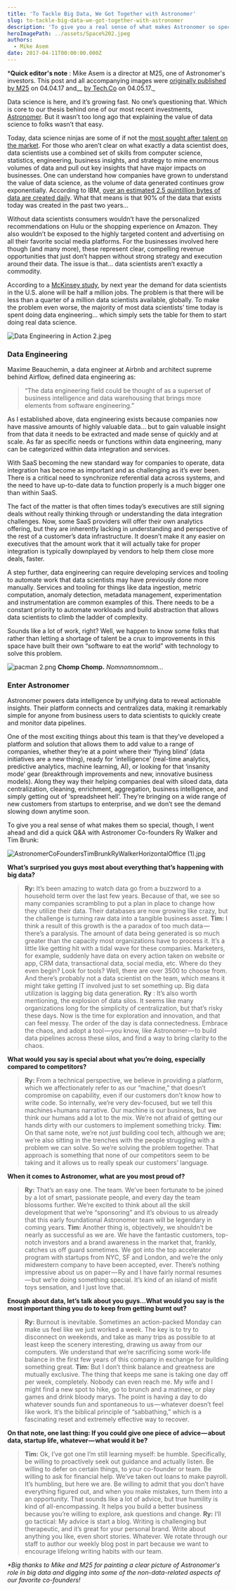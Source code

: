 ```yaml
---
title: 'To Tackle Big Data, We Got Together with Astronomer'
slug: to-tackle-big-data-we-got-together-with-astronomer
description: 'To give you a real sense of what makes Astronomer so special, I went did a quick Q&A with co-founders Ry Walker and Tim Brunk.'
heroImagePath: ../assets/Space%202.jpeg
authors:
  - Mike Asem
date: 2017-04-11T00:00:00.000Z
---
```


***Quick editor's note** : Mike Asem is a director at M25, one of Astronomer's investors. This post and all accompanying images were&nbsp;[originally published by M25](https://medium.com/@M25Group/to-tackle-big-data-we-got-together-with-astronomer-53a4315a64a9) on 04.04.17 and__&nbsp;[by Tech.Co](https://tech.co/astronomer-bridge-big-data-gap-2017-04?utm_content=52106448&utm_medium=social&utm_source=twitter) on 04.05.17._

Data science is here, and it’s growing fast. No one’s questioning that. Which is core to our thesis behind one of our most recent investments, [Astronomer](https://www.astronomer.io/). But it wasn’t too long ago that explaining the value of data science to folks wasn’t that easy.

Today, data science ninjas are some of if not the [most sought after talent on the market](https://www.bloomberg.com/news/articles/2015-06-04/help-wanted-black-belts-in-data). For those who aren’t clear on what exactly a data scientist does, data scientists use a combined set of skills from computer science, statistics, engineering, business insights, and strategy to mine enormous volumes of data and pull out key insights that have major impacts on businesses. One can understand how companies have grown to understand the value of data science, as the volume of data generated continues grow exponentially. According to IBM, [over an estimated 2.5 quintillion bytes of data are created daily](https://www-01.ibm.com/software/data/bigdata/what-is-big-data.html). What that means is that 90% of the data that exists today was created in the past two years…

Without data scientists consumers wouldn’t have the personalized recommendations on Hulu or the shopping experience on Amazon. They also wouldn’t be exposed to the highly targeted content and advertising on all their favorite social media platforms. For the businesses involved here though (and many more), these represent clear, compelling revenue opportunities that just don’t happen without strong strategy and execution around their data. The issue is that… data scientists aren’t exactly a commodity.

According to a [McKinsey study](https://www.mckinsey.com/business-functions/digital-mckinsey/our-insights/big-data-the-next-frontier-for-innovation), by next year the demand for data scientists in the U.S. alone will be half a million jobs. The problem is that there will be less than a quarter of a million data scientists available, globally. To make the problem even worse, the majority of most data scientists’ time today is spent doing data engineering… which simply sets the table for them to start doing real data science.

![Data Engineering in Action 2.jpeg](../assets/DataEngineeringinAction2.jpeg)

### **Data Engineering**

Maxime Beauchemin, a data engineer at Airbnb and architect supreme behind Airflow, defined data engineering as:

> “The data engineering field could be thought of as a superset of business intelligence and data warehousing that brings more elements from software engineering.”

As I established above, data engineering exists because companies now have massive amounts of highly valuable data… but to gain valuable insight from that data it needs to be extracted and made sense of quickly and at scale. As far as specific needs or functions within data engineering, many can be categorized within data integration and services.

With SaaS becoming the new standard way for companies to operate, data integration has become as important and as challenging as it’s ever been. There is a critical need to synchronize referential data across systems, and the need to have up-to-date data to function properly is a much bigger one than within SaaS.

The fact of the matter is that often times today’s executives are still signing deals without really thinking through or understanding the data integration challenges. Now, some SaaS providers will offer their own analytics offering, but they are inherently lacking in understanding and perspective of the rest of a customer’s data infrastructure. It doesn’t make it any easier on executives that the amount work that it will actually take for proper integration is typically downplayed by vendors to help them close more deals, faster.

A step further, data engineering can require developing services and tooling to automate work that data scientists may have previously done more manually. Services and tooling for things like data ingestion, metric computation, anomaly detection, metadata management, experimentation and instrumentation are common examples of this. There needs to be a constant priority to automate workloads and build abstraction that allows data scientists to climb the ladder of complexity.

Sounds like a lot of work, right? Well, we happen to know some folks that rather than letting a shortage of talent be a crux to improvements in this space have built their own “software to eat the world” with technology to solve this problem.

![pacman 2.png](../assets/pacman2.png) **Chomp Chomp.** _Nomnomnomnom…_

### **Enter Astronomer**

Astronomer powers data intelligence by unifying data to reveal actionable insights. Their platform connects and centralizes data, making it remarkably simple for anyone from business users to data scientists to quickly create and monitor data pipelines.

One of the most exciting things about this team is that they’ve developed a platform and solution that allows them to add value to a range of companies, whether they’re at a point where their ‘flying blind’ (data initiatives are a new thing), ready for ‘intelligence’ (real-time analytics, predictive analytics, machine learning, AI), or looking for that ‘insanity mode’ gear (breakthrough improvements and new, innovative business models). Along they way their helping companies deal with siloed data, data centralization, cleaning, enrichment, aggregation, business intelligence, and simply getting out of ‘spreadsheet hell’. They’re bringing on a wide range of new customers from startups to enterprise, and we don’t see the demand slowing down anytime soon.

To give you a real sense of what makes them so special, though, I went ahead and did a quick Q&A with Astronomer Co-founders Ry Walker and Tim Brunk:

![AstronomerCoFoundersTimBrunkRyWalkerHorizontalOffice (1).jpg](../assets/AstronomerCoFoundersTimBrunkRyWalkerHorizontalOffice(1).jpg)

**What’s surprised you guys most about everything that’s happening with big data?**

> **Ry:** It’s been amazing to watch data go from a buzzword to a household term over the last few years. Because of that, we see so many companies scrambling to put a plan in place to change how they utilize their data. Their databases are now growing like crazy, but the challenge is turning raw data into a tangible business asset.
> **Tim:** I think a result of this growth is the a paradox of too much data — there’s a paralysis. The amount of data being generated is so much greater than the capacity most organizations have to process it. It’s a little like getting hit with a tidal wave for these companies. Marketers, for example, suddenly have data on every action taken on website or app, CRM data, transactional data, social media, etc. Where do they even begin? Look for tools? Well, there are over 3500 to choose from. And there’s probably not a data scientist on the team, which means it might take getting IT involved just to set something up. Big data utilization is lagging big data generation.
> **Ry** : It’s also worth mentioning, the explosion of data silos. It seems like many organizations long for the simplicity of centralization, but that’s risky these days. Now is the time for exploration and innovation, and that can feel messy. The order of the day is data connectedness. Embrace the chaos, and adopt a tool — you know, like Astronomer — to build data pipelines across these silos, and find a way to bring clarity to the chaos.

**What would you say is special about what you’re doing, especially compared to competitors?**

> **Ry:** From a technical perspective, we believe in providing a platform, which we affectionately refer to as our “machine,” that doesn’t compromise on capability, even if our customers don’t know how to write code. So internally, we’re very dev-focused, but we tell this machines+humans narrative. Our machine is our business, but we think our humans add a lot to the mix. We’re not afraid of getting our hands dirty with our customers to implement something tricky.
>**Tim:** On that same note, we’re not _just_ building cool tech, although we are; we’re also sitting in the trenches with the people struggling with a problem we can solve. So we’re solving the problem together. That approach is something that none of our competitors seem to be taking and it allows us to really speak our customers’ language.

**When it comes to Astronomer, what are you most proud of?**

> **Ry:** That’s an easy one. The team. We’ve been fortunate to be joined by a lot of smart, passionate people, and every day the team blossoms further. We’re excited to think about all the skill development that we’re “sponsoring” and it’s obvious to us already that this early foundational Astronomer team will be legendary in coming years.
> **Tim:** Another thing is, objectively, we shouldn’t be nearly as successful as we are. We have the fantastic customers, top-notch investors and a brand awareness in the market that, frankly, catches us off guard sometimes. We got into the top accelerator program with startups from NYC, SF and London, and we’re the only midwestern company to have been accepted, ever. There’s nothing impressive about us on paper — Ry and I have fairly normal resumes — but we’re doing something special. It’s kind of an island of misfit toys sensation, and I just love that.

**Enough about data, let’s talk about you guys…What would you say is the most important thing you do to keep from getting burnt out?**

> **Ry:** Burnout is inevitable. Sometimes an action-packed Monday can make us feel like we just worked a week. The key is to try to disconnect on weekends, and take as many trips as possible to at least keep the scenery interesting, drawing us away from our computers. We understand that we’re sacrificing some work-life balance in the first few years of this company in exchange for building something great.
> **Tim:** But I don’t think balance and greatness are mutually exclusive. The thing that keeps me sane is taking one day off per week, completely. Nobody can even reach me. My wife and I might find a new spot to hike, go to brunch and a matinee, or play games and drink bloody marys. The point is having a day to do whatever sounds fun and spontaneous to us — whatever doesn’t feel like work. It’s the biblical principle of “sabbathing,” which is a fascinating reset and extremely effective way to recover.

**On that note, one last thing: If you could give one piece of advice — about data, startup life, whatever — what would it be?**

> **Tim:** Ok, I’ve got one I’m still learning myself: be humble. Specifically, be willing to proactively seek out guidance and actually listen. Be willing to defer on certain things, to your co-founder or team. Be willing to ask for financial help. We’ve taken out loans to make payroll. It’s humbling, but here we are. Be willing to admit that you don’t have everything figured out, and when you make mistakes, turn them into a an opportunity. That sounds like a lot of advice, but true humility is kind of all-encompassing. It helps you build a better business because you’re willing to explore, ask questions and change.
> **Ry:** I’ll go tactical: My advice is start a blog. Writing is challenging but therapeutic, and it’s great for your personal brand. Write about anything you like, even short stories. Whatever. We rotate through our staff to author our weekly blog post in part because we want to encourage lifelong writing habits with our team.
> 

_\*Big thanks to Mike and M25 for painting a clear picture of&nbsp;Astronomer's role in big data and digging into some&nbsp;of the non-data-related aspects of our favorite co-founders!_

